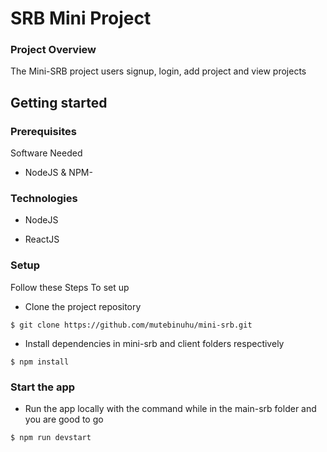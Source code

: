 # SRB Mini Project

### Project Overview
The Mini-SRB project users signup, login, add project and view projects


## Getting started

### Prerequisites

Software Needed

- NodeJS & NPM-


### Technologies
- NodeJS

- ReactJS



### Setup
Follow these Steps To set up

- Clone the project repository
```
$ git clone https://github.com/mutebinuhu/mini-srb.git
```

- Install dependencies in mini-srb and client folders respectively 
``` 
$ npm install
```

### Start the app

- Run the app locally with the command while in the main-srb folder and you are good to go

```
$ npm run devstart
```
